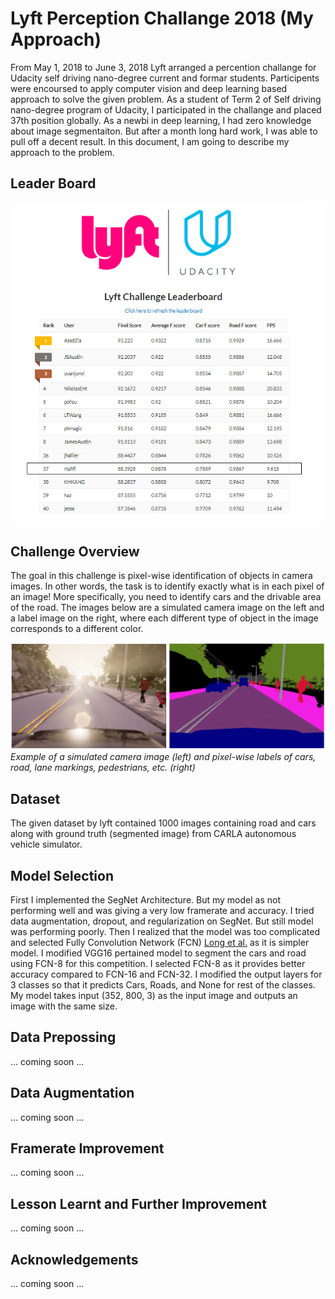 # Lyft Perception Challange 2018 (My Approach)

From May 1, 2018 to June 3, 2018 Lyft arranged a percention challange for Udacity self driving nano-degree current and formar students. Participents were encoursed to apply computer vision and deep learning based approach to solve the given problem. As a student of Term 2 of Self driving nano-degree program of Udacity, I participated in the challange and placed 37th position globally.  As a newbi in deep learning, I had zero knowledge about image segmentaiton. But after a month long hard work, I was able to pull off a decent result. In this document, I am going to describe my approach to the problem.

## Leader Board

![alt text](leader_board.png)

## Challenge Overview
The goal in this challenge is pixel-wise identification of objects in camera images. In other words, the task is to identify exactly what is in each pixel of an image! More specifically, you need to identify cars and the drivable area of the road. The images below are a simulated camera image on the left and a label image on the right, where each different type of object in the image corresponds to a different color.
<p>
    <img src="challange.png" alt>
    <em>Example of a simulated camera image (left) and pixel-wise labels of cars, road, lane markings, pedestrians, etc. (right) </em>
</p>

## Dataset

The given dataset by lyft contained 1000 images containing road and cars along with ground truth (segmented image) from CARLA autonomous vehicle simulator. 

## Model Selection

First I implemented the SegNet Architecture. But my model as not performing well and was giving a very low framerate and accuracy. I tried data augmentation, dropout, and regularization on SegNet. But still model was performing poorly. Then I realized that the model was too complicated and selected Fully Convolution Network (FCN) [Long et al.](https://people.eecs.berkeley.edu/~jonlong/long_shelhamer_fcn.pdf) as it is simpler model. I modified VGG16 pertained model to segment the cars and road using FCN-8 for this competition. I selected FCN-8 as it provides better accuracy compared to FCN-16 and FCN-32. I modified the output layers for 3 classes so that it predicts Cars, Roads, and None for rest of the classes. My model takes input (352, 800, 3) as the input image and outputs an image with the same size. 


## Data Prepossing

... coming soon ...

## Data Augmentation

... coming soon ...

## Framerate Improvement

... coming soon ...

## Lesson Learnt and Further Improvement

... coming soon ...

## Acknowledgements

... coming soon ...

